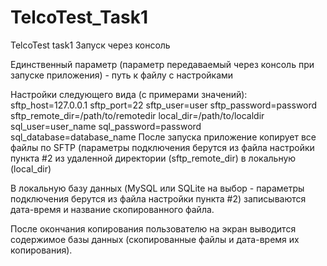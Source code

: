 # TelcoTest_Task1
TelcoTest task1
Запуск через консоль

Единственный параметр (параметр передаваемый через консоль при запуске приложения) - путь к файлу с настройками

Настройки следующего вида (с примерами значений):
sftp_host=127.0.0.1
sftp_port=22
sftp_user=user
sftp_password=password
sftp_remote_dir=/path/to/remotedir
local_dir=/path/to/localdir
sql_user=user_name
sql_password=password
sql_database=database_name
После запуска приложение копирует все файлы по SFTP (параметры подключения берутся из файла настройки пункта #2 из удаленной директории (sftp_remote_dir) в локальную (local_dir)

В локальную базу данных (MySQL или SQLite на выбор - параметры подключения берутся из файла настройки пункта #2) записываются дата-время и название скопированного файла.

После окончания копирования пользователю на экран выводится содержимое базы данных (скопированные файлы и дата-время их копирования).
